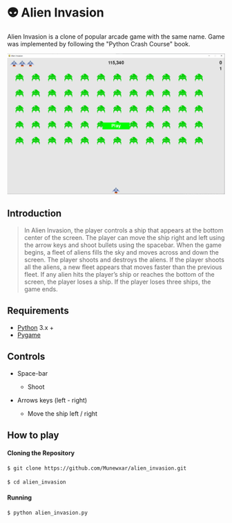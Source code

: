 # 👽 Alien Invasion

Alien Invasion is a clone of popular arcade game with the same name. Game was implemented by following the "Python Crash Course" book.

![Alien Invasion](https://github.com/Munewxar/alien_invasion/blob/master/images/alien_invasion.png)

## Introduction
> In Alien Invasion, the player controls a ship that appears at
the bottom center of the screen. The player can move the ship
right and left using the arrow keys and shoot bullets using the
spacebar. When the game begins, a fleet of aliens fills the sky
and moves across and down the screen. The player shoots and
destroys the aliens. If the player shoots all the aliens, a new fleet
appears that moves faster than the previous fleet. If any alien hits
the player’s ship or reaches the bottom of the screen, the player
loses a ship. If the player loses three ships, the game ends.

## Requirements
- [Python](https://www.python.org/) 3.x +
- [Pygame](https://www.pygame.org/)

## Controls
- Space-bar
  - Shoot

- Arrows keys (left - right)
  - Move the ship left / right

## How to play

#### Cloning the Repository

```
$ git clone https://github.com/Munewxar/alien_invasion.git

$ cd alien_invasion
```

#### Running 

```
$ python alien_invasion.py
